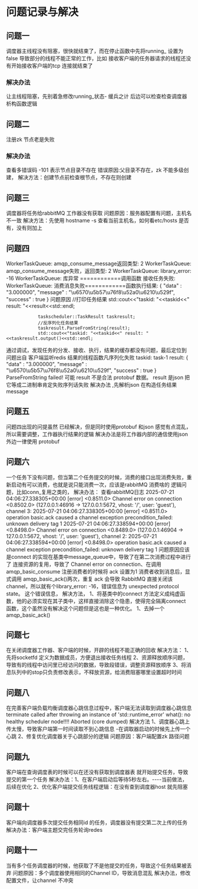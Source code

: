 # 问题记录与解决

## 问题一
调度器主线程没有阻塞，很快就结束了，而在停止函数中先将running_ 设置为false 导致部分的线程不能正常的工作，比如
接收客户端的任务器请求的线程还没有开始接收客户端的tcp 连接就结束了
### 解决办法
让主线程阻塞，先别着急修改running_状态- 缓兵之计 后边可以检查检查调度器析构函数逻辑

## 问题二
注册zk 节点老是失败
### 解决办法
查看多错误码 -101 表示节点目录不存在
错误原因:父目录不存在，zk 不能多级创建，
解决方法：创建节点前检查根节点，不存在则创建

## 问题三
调度器将任务给rabbitMQ 工作器没有获取
问题原因：服务器配置有问题，主机名不一致
解决方法：先使用 hostname -s 查看当前主机名，如何看etc/hosts 是否有，没有则加上
## 问题四
WorkerTaskQueue: amqp_consume_message返回类型: 2
WorkerTaskQueue: amqp_consume_message失败，返回类型: 2
WorkerTaskQueue: library_error: -16
WorkerTaskQueue: 库异常
============调用函数
接收任务失败: WorkerTaskQueue: 消费消息失败============函数执行结果: {
        "data" : "3.000000",
        "message" : "\u6570\u5b57\u76f8\u52a0\u6210\u529f",
        "success" : true
}
问题原因
                //打印任务结果
                std::cout<<"taskid: "<<taskid<<" result: "<<result<<std::endl;

                taskscheduler::TaskResult taskresult;
                //反序列化任务结果
                taskresult.ParseFromString(result);
                std::cout<<"taskid: "<<taskid<<" result: "<<taskresult.output()<<std::endl;
通过调试，发现任务的分发、接收、执行，结果的缓存都没有问题，最后定位到 问题出自 客户端监听redis 结果的线程函数凡序列化失败
taskid: task-1 result: {
        "data" : "3.000000",
        "message" : "\u6570\u5b57\u76f8\u52a0\u6210\u529f",
        "success" : true
}
ParseFromString failed! 可能 result 不是合法 protobuf 数据。   result 是json 把它等成二进制串肯定失败序列话失败
解决办法 ,先解析json 在构造任务结果message 

## 问题五
问题四出现的问提虽然 已经解决，但是同时使用protobuf 和json 感觉有点混乱，所以需要调整，工作器执行结果的逻辑
解决办法是将工作器内部的通信使用json 外边一律使用 protobuf

## 问题六
一个任务下没有问题，但当第二个任务提交的时候，消费的接口出现消费失败，重新启动有可以消费，也就是说只能消费一次，应该是rabbitMQ 消费啥的
逻辑问题，比如conn_复用之类的，
解决办法：
查看rabbitMQ日志
2025-07-21 04:06:27.338305+00:00 [error] <0.8511.0> Channel error on connection <0.8502.0> (127.0.0.1:46916 -> 127.0.0.1:5672, vhost: '/', user: 'guest'), channel 3:
2025-07-21 04:06:27.338305+00:00 [error] <0.8511.0> operation basic.ack caused a channel exception precondition_failed: unknown delivery tag 1
2025-07-21 04:06:27.338594+00:00 [error] <0.8498.0> Channel error on connection <0.8489.0> (127.0.0.1:46904 -> 127.0.0.1:5672, vhost: '/', user: 'guest'), channel 2:
2025-07-21 04:06:27.338594+00:00 [error] <0.8498.0> operation basic.ack caused a channel exception precondition_failed: unknown delivery tag 1
问题原因应该是connect 的实现在基类中message_queue中，导致了在第二次消费过程中进行了 连接资源的复用，导致了 Channel error on connection、在调用amqp_basic_consume 注册消费者的时候将 ack 设置为1 消费者收到消息后，显式调用 amqp_basic_ack()两次，重复 ack 会导致 RabbitMQ 直接关闭该 channel，所以就有个library_error: -16，错误信息为 unexpected protocol state。 这个错误信息，
解决方法，
1、将基类中的connect 方法定义成纯虚函数，他的必须实现在其子类中，这样直接消除这个隐患，使得完全隔离connect 函数，这个虽然没有解决这个问题但是这也是一种优化。
1、去掉一个amqp_basic_ack()
## 问题七
在关闭调度器工作器、客户端的时候，开辟的线程不能正确的回收
解决方法：
1、先将socketfd 定义为数据成员，方便退出接收任务线程
2、资源释放顺序问题，导致有的线程中访问里已经访问的数据，导致段错误，调整资源释放顺序
3、将消息队列中的stop只负责修改表示，不释放资源，给消费阻塞哪里设置超时时间

## 问题八
在完善客户端负载均衡调度器心跳信息过程中，客户端无法读取到调度器心跳信息
terminate called after throwing an instance of 'std::runtime_error'
  what():  no healthy scheduler node!!!!
Aborted (core dumped)
解决方法
1、调度器心跳上传太慢，导致客户端第一时间读取不到心跳信息 -在调取器启动的时候先上传一个心跳
2、修复优化调度器关于心跳部分的逻辑
问题原因：客户端配置zk 路径问题

## 问题九
客户端在查询调度表的时候可以在还没有获取到调度器表 就开始提交任务，导致提交的第一个任务
解决办法：1、在客户端启动后等待5秒左右。----当前做法，后续在优化 
        2、优化客户端提交任务线程逻辑：在没有查到调度器host 就先阻塞
        
## 问题十
客户端向调度器多次提交任务相同id 的任务，调度器没有提交第二次上传的任务
解决办法：客户端主题交完任务轮询redes 
## 问题十一
当有多个任务调度器的时候，他获取了不是他提交的任务，导致这个任务结果被丢弃
问题原因：多个调度器使用相同的Channel ID，导致消息混乱
解决办法，修改配置文件，让channel 不冲突






